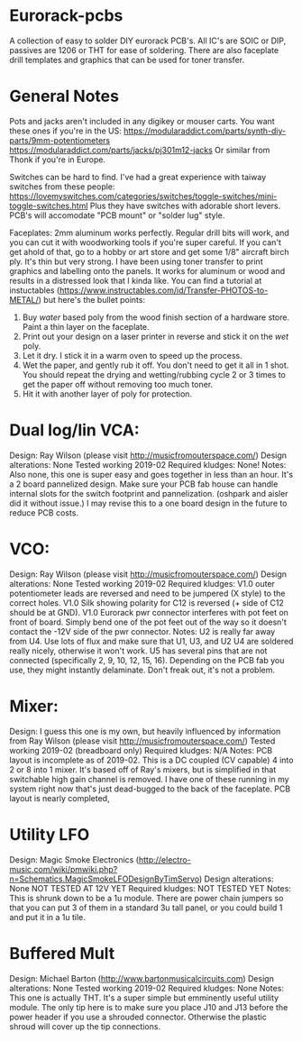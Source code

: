 # Eurorack-pcbs
A collection of easy to solder DIY eurorack PCB's. All IC's are SOIC or DIP, passives are 1206 or THT for ease of soldering. There are also faceplate drill templates and graphics that can be used for toner transfer. 

# General Notes
Pots and jacks aren't included in any digikey or mouser carts. You want these ones if you're in the US: 
https://modularaddict.com/parts/synth-diy-parts/9mm-potentiometers
https://modularaddict.com/parts/jacks/pj301m12-jacks
Or similar from Thonk if you're in Europe.

Switches can be hard to find. I've had a great experience with taiway switches from these people: 
https://lovemyswitches.com/categories/switches/toggle-switches/mini-toggle-switches.html
Plus they have switches with adorable short levers. PCB's will accomodate "PCB mount" or "solder lug" style. 

Faceplates: 2mm aluminum works perfectly. Regular drill bits will work, and you can cut it with woodworking tools if you're super careful. If you can't get ahold of that, go to a hobby or art store and get some 1/8" aircraft birch ply. It's thin but very strong. I have been using toner transfer to print graphics and labelling onto the panels. It works for aluminum or wood and results in a distressed look that I kinda like. You can find a tutorial at instuctables (https://www.instructables.com/id/Transfer-PHOTOS-to-METAL/) but here's the bullet points: 
1) Buy *water* based poly from the wood finish section of a hardware store. Paint a thin layer on the faceplate. 
2) Print out your design on a laser printer in reverse and stick it on the *wet* poly. 
3) Let it dry. I stick it in a warm oven to speed up the process.
4) Wet the paper, and gently rub it off. You don't need to get it all in 1 shot. You should repeat the drying and wetting/rubbing cycle 2 or 3 times to get the paper off without removing too much toner.
5) Hit it with another layer of poly for protection. 

# Dual log/lin VCA: 
Design: Ray Wilson (please visit http://musicfromouterspace.com/)
Design alterations: None
Tested working 2019-02
Required kludges: None!
Notes: Also none, this one is super easy and goes together in less than an hour. It's a 2 board pannelized design. Make sure your PCB fab house can handle internal slots for the switch footprint and pannelization. (oshpark and aisler did it without issue.) I may revise this to a one board design in the future to reduce PCB costs. 

# VCO: 
Design: Ray Wilson (please visit http://musicfromouterspace.com/)
Design alterations: None
Tested working 2019-02
Required kludges: 
    V1.0 outer potentiometer leads are reversed and need to be jumpered (X style) to the correct holes.
    V1.0 Silk showing polarity for C12 is reversed (+ side of C12 should be at GND).
    V1.0 Eurorack pwr connector interferes with pot feet on front of board. Simply bend one of the pot feet out of the way so it doesn't       contact the -12V side of the pwr connector.
Notes: U2 is really far away from U4. Use lots of flux and make sure that U1, U3, and U2 U4 are soldered really nicely, otherwise it won't work. U5 has several pins that are not connected (specifically 2, 9, 10, 12, 15, 16). Depending on the PCB fab you use, they might instantly delaminate. Don't freak out, it's not a problem. 

# Mixer: 
Design: I guess this one is my own, but heavily influenced by information from Ray Wilson (please visit http://musicfromouterspace.com/)
Tested working 2019-02 (breadboard only)
Required kludges: N/A
Notes: PCB layout is incomplete as of 2019-02. This is a DC coupled (CV capable) 4 into 2 or 8 into 1 mixer. It's based off of Ray's mixers, but is simplified in that switchable high gain channel is removed. I have one of these running in my system right now that's just dead-bugged to the back of the faceplate. PCB layout is nearly completed, 

# Utility LFO
Design: Magic Smoke Electronics (http://electro-music.com/wiki/pmwiki.php?n=Schematics.MagicSmokeLFODesignByTimServo)
Design alterations: None
NOT TESTED AT 12V YET
Required kludges: NOT TESTED YET
Notes: This is shrunk down to be a 1u module. There are power chain jumpers so that you can put 3 of them in a standard 3u tall panel, or you could build 1 and put it in a 1u tile. 

# Buffered Mult
Design: Michael Barton (http://www.bartonmusicalcircuits.com) 
Design alterations: None
Tested working 2019-02
Required kludges: None
Notes: This one is actually THT. It's a super simple but emminently useful utility module. The only tip here is to make sure you place J10 and J13 before the power header if you use a shrouded connector. Otherwise the plastic shroud will cover up the tip connections.  
    
